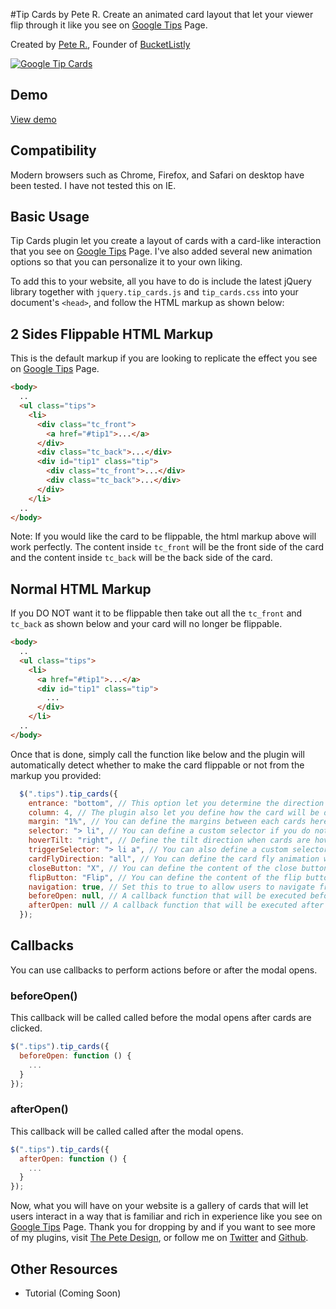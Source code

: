 #Tip Cards by Pete R.
Create an animated card layout that let your viewer flip through it like you see on [Google Tips](https://www.google.com/get/googletips/) Page.

Created by [Pete R.](http://www.thepetedesign.com), Founder of [BucketListly](http://www.bucketlistly.com)

[![Google Tip Cards](http://www.thepetedesign.com/images/tip_cards_image3.png "Google Tip Cards")](http://www.thepetedesign.com/demos/tip_cards_demo.html)

## Demo
[View demo](http://www.thepetedesign.com/demos/tip_cards_demo.html)

## Compatibility
Modern browsers such as Chrome, Firefox, and Safari on  desktop have been tested. I have not tested this on IE.

## Basic Usage
Tip Cards plugin let you create a layout of cards with a card-like interaction that you see on [Google Tips](https://www.google.com/get/googletips/) Page. I've also added several new animation options so that you can personalize it to your own liking.

To add this to your website, all you have to do is include the latest jQuery library together with `jquery.tip_cards.js` and `tip_cards.css` into your document's `<head>`, and follow the HTML markup as shown below:

## 2 Sides Flippable HTML Markup

This is the default markup if you are looking to replicate the effect you see on [Google Tips](https://www.google.com/get/googletips/) Page.
  
````html  
<body>
  ..
  <ul class="tips">
    <li>
      <div class="tc_front">
      	<a href="#tip1">...</a>
      </div>
      <div class="tc_back">...</div>
      <div id="tip1" class="tip">
        <div class="tc_front">...</div>
        <div class="tc_back">...</div>
      </div>
    </li>
  ..
</body>
````

Note: If you would like the card to be flippable, the html markup above will work perfectly. The content inside `tc_front` will be the front side of the card and the content inside `tc_back` will be the back side of the card. 

## Normal HTML Markup

If you DO NOT want it to be flippable then take out all the `tc_front` and `tc_back` as shown below and your card will no longer be flippable.

````html  
<body>
  ..
  <ul class="tips">
    <li>
      <a href="#tip1">...</a>
      <div id="tip1" class="tip">
        ...
      </div>
    </li>
  ..
</body>
````

Once that is done, simply call the function like below and the plugin will automatically detect whether to make the card flippable or not from the markup you provided:

````javascript
  $(".tips").tip_cards({
    entrance: "bottom", // This option let you determine the direction of the fly in entrance animation when all the cards appears. Available options are "bottom", "left", "right", and "top". The default value is "bottom".
    column: 4, // The plugin also let you define how the card will be displayed and aligned. You can set the column of cards here. The default value is 4. 
    margin: "1%", // You can define the margins between each cards here. Percentage is currently support at this point. The default is "1%".
    selector: "> li", // You can define a custom selector if you do not want to use ul and li tags. This option accepts the normal CSS selector. The default value is "> li" 
    hoverTilt: "right", // Define the tilt direction when cards are hovered here. Available options are "right", "left", "up", and "down". The default value is "right".
    triggerSelector: "> li a", // You can also define a custom selector for the trigger button here. The default value is "> li a" which will use the link inside a list as a trigger to activate the card. 
    cardFlyDirection: "all", // You can define the card fly animation when the modal appears here. Available options are "all", "top", "bottom", "left", and "right". The default value is "all" which will have the cards fly in from all direction and stack up under the opened modal
    closeButton: "X", // You can define the content of the close button here. Change this to false to prevent the plugin from automatically generating the close button. The default string is "X".
    flipButton: "Flip", // You can define the content of the flip button here. Change this to false to prevent the plugin from automatically generating the flip button. The default string is "Flip".
    navigation: true, // Set this to true to allow users to navigate from one card to another when modal is opened. Change it to false to disable it. The default value is true.
    beforeOpen: null, // A callback function that will be executed before the modal opens.
    afterOpen: null // A callback function that will be executed after the modal opens.
  });
````


## Callbacks

You can use callbacks to perform actions before or after the modal opens.

### beforeOpen()

This callback will be called called before the modal opens after cards are clicked.

````javascript
$(".tips").tip_cards({
  beforeOpen: function () {
    ...
  }
});
````

### afterOpen()

This callback will be called called after the modal opens.

````javascript
$(".tips").tip_cards({
  afterOpen: function () {
    ...
  }
});
````

Now, what you will have on your website is a gallery of cards that will let users interact in a way that is familiar and rich in experience like you see on [Google Tips](https://www.google.com/get/googletips/) Page. Thank you for dropping by and if you want to see more of my plugins, visit [The Pete Design](http://www.thepetedesign.com/#design), or follow me on [Twitter](http://www.twitter.com/peachananr) and [Github](http://www.github.com/peachananr).

## Other Resources
- Tutorial (Coming Soon)

